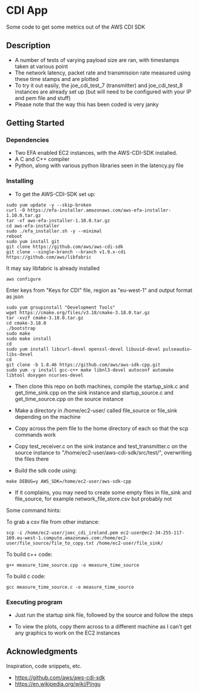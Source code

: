 # CDI App

Some code to get some metrics out of the AWS CDI SDK

## Description

* A number of tests of varying payload size are ran, with timestamps taken at various point 
* The network latency, packet rate and transmission rate measured using these time stamps and are plotted
* To try it out easily, the joe_cdi_test_7 (transmitter) and joe_cdi_test_8 instances are already set up (but will need to be configured with your IP and pem file and stuff)
* Please note that the way this has been coded is very janky

## Getting Started

### Dependencies

* Two EFA enabled EC2 instances, with the AWS-CDI-SDK installed.
* A C and C++ compiler
* Python, along with various python libraries seen in the latency.py file


### Installing

* To get the AWS-CDI-SDK set up:
```
sudo yum update -y --skip-broken
curl -O https://efa-installer.amazonaws.com/aws-efa-installer-1.10.0.tar.gz
tar -xf aws-efa-installer-1.10.0.tar.gz
cd aws-efa-installer
sudo ./efa_installer.sh -y --minimal
reboot
sudo yum install git
git clone https://github.com/aws/aws-cdi-sdk
git clone --single-branch --branch v1.9.x-cdi https://github.com/aws/libfabric
```
It may say libfabric is already installed
```
aws configure
```
Enter keys from "Keys for CDI" file, region as "eu-west-1" and output format as json
```
sudo yum groupinstall "Development Tools"
wget https://cmake.org/files/v3.18/cmake-3.18.0.tar.gz
tar -xvzf cmake-3.18.0.tar.gz
cd cmake-3.18.0
./bootstrap
sudo make
sudo make install
cd
sudo yum install libcurl-devel openssl-devel libuuid-devel pulseaudio-libs-devel
cd
git clone -b 1.8.46 https://github.com/aws/aws-sdk-cpp.git
sudo yum -y install gcc-c++ make libnl3-devel autoconf automake libtool doxygen ncurses-devel
```

* Then clone this repo on both machines, compile the startup_sink.c and get_time_sink.cpp on the sink instance and startup_source.c and get_time_source.cpp on the source instance

* Make a directory in /home/ec2-user/ called file_source or file_sink depending on the machine

* Copy across the pem file to the home directory of each so that the scp commands work

* Copy test_receiver.c on the sink instance and test_transmitter.c on the source instance to "/home/ec2-user/aws-cdi-sdk/src/test/", overwriting the files there

* Build the sdk code using:
```
make DEBUG=y AWS_SDK=/home/ec2-user/aws-sdk-cpp
```

* If it complains, you may need to create some empty files in file_sink and file_source, for example network_file_store.csv but probably not

Some command hints:

To grab a csv file from other instance:
```
scp -i /home/ec2-user/joec_cdi_ireland.pem ec2-user@ec2-34-255-117-169.eu-west-1.compute.amazonaws.com:/home/ec2-user/file_source/file_to_copy.txt /home/ec2-user/file_sink/
```
To build c++ code:
```
g++ measure_time_source.cpp -o measure_time_source
```
To build c code:
```
gcc measure_time_source.c -o measure_time_source
```

### Executing program

* Just run the startup sink file, followed by the source and follow the steps

* To view the plots, copy them across to a different machine as I can't get any graphics to work on the EC2 instances


## Acknowledgments

Inspiration, code snippets, etc.
* https://github.com/aws/aws-cdi-sdk
* https://en.wikipedia.org/wiki/Pingu
